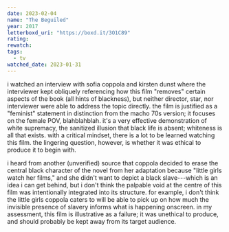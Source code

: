 ```yaml
---
date: 2023-02-04
name: "The Beguiled"
year: 2017
letterboxd_uri: "https://boxd.it/3O1C89"
rating: 
rewatch: 
tags:
  - tv
watched_date: 2023-01-31
---
```


i watched an interview with sofia coppola and kirsten dunst where the interviewer kept obliquely referencing how this film "removes" certain aspects of the book (all hints of blackness), but neither director, star, nor interviewer were able to address the topic directly. the film is justified as a "feminist" statement in distinction from the macho 70s version; it focuses on the female POV, blahblahblah. it's a very effective demonstration of white supremacy, the sanitized illusion that black life is absent; whiteness is all that exists. with a critical mindset, there is a lot to be learned watching this film. the lingering question, however, is whether it was ethical to produce it to begin with. 

i heard from another (unverified) source that coppola decided to erase the central black character of the novel from her adaptation because "little girls watch her films," and she didn't want to depict a black slave---which is an idea i can get behind, but i don't think the palpable void at the centre of this film was intentionally integrated into its structure. for example, i don't think the little girls coppola caters to will be able to pick up on how much the invisible presence of slavery informs what is happening onscreen. in my assessment, this film is illustrative as a failure; it was unethical to produce, and should probably be kept away from its target audience.
